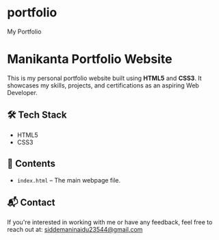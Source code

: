 # portfolio
My Portfolio
# Manikanta Portfolio Website

This is my personal portfolio website built using **HTML5** and **CSS3**. It showcases my skills, projects, and certifications as an aspiring Web Developer.

## 🛠 Tech Stack
- HTML5
- CSS3

## 📁 Contents
- `index.html` – The main webpage file.

## 📬 Contact
If you're interested in working with me or have any feedback, feel free to reach out at: siddemaninaidu23544@gmail.com
